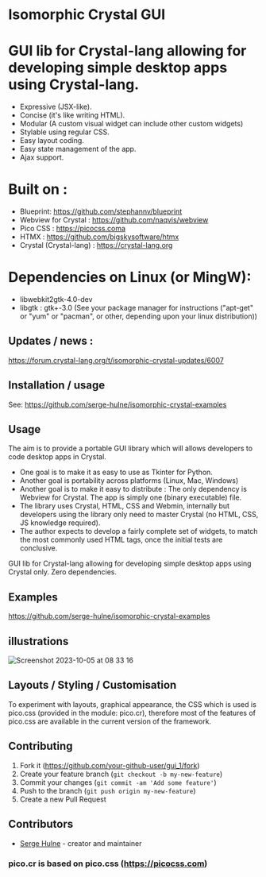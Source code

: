 # Isomorphic Crystal GUI

# GUI lib for Crystal-lang allowing for developing simple desktop apps using Crystal-lang.

- Expressive (JSX-like).
- Concise (it's like writing HTML).
- Modular (A custom visual widget can include other custom widgets)
- Stylable using regular CSS.
- Easy layout coding.
- Easy state management of the app.
- Ajax support.

# Built on :

- Blueprint: https://github.com/stephannv/blueprint
- Webview for Crystal : https://github.com/naqvis/webview
- Pico CSS : https://picocss.coma
- HTMX : https://github.com/bigskysoftware/htmx
- Crystal (Crystal-lang) : https://crystal-lang.org

# Dependencies on Linux (or MingW): 
- libwebkit2gtk-4.0-dev
- libgtk : gtk+-3.0
(See your package manager for instructions ("apt-get" or "yum" or "pacman", or other, depending upon your linux distribution))

## Updates / news :
https://forum.crystal-lang.org/t/isomorphic-crystal-updates/6007

## Installation / usage

See: https://github.com/serge-hulne/isomorphic-crystal-examples

## Usage
The aim is to provide a portable GUI library which will allows developers to code desktop apps in Crystal.

- One goal is to make it as easy to use as Tkinter for Python.
- Another goal is portability across platforms (Linux, Mac, Windows)
- Another goal is to make it easy to distribute : The only dependency is Webview for Crystal. The app is simply one (binary executable) file.
- The library uses Crystal, HTML, CSS and Webmin, internally but developers using the library only need to master Crystal (no HTML, CSS, JS knowledge required).
- The author expects to develop a fairly complete set of widgets, to match the most commonly used HTML tags, once the initial tests are conclusive. 
  
GUI lib for Crystal-lang allowing for developing simple desktop apps using Crystal only. Zero dependencies.

## Examples 

https://github.com/serge-hulne/isomorphic-crystal-examples

## illustrations 
![Screenshot 2023-10-05 at 08 33 16](https://github.com/serge-hulne/isomorphic-crystal-lib/assets/303502/50741bca-29e5-431f-9415-94fe205dc4c0)

## Layouts / Styling / Customisation
To experiment with layouts, graphical appearance, the CSS which is used is pico.css (provided in the module: pico.cr), therefore most of the features of pico.css are available in the current version of the framework.


## Contributing

1. Fork it (<https://github.com/your-github-user/gui_1/fork>)
2. Create your feature branch (`git checkout -b my-new-feature`)
3. Commit your changes (`git commit -am 'Add some feature'`)
4. Push to the branch (`git push origin my-new-feature`)
5. Create a new Pull Request

## Contributors

- [Serge Hulne](https://github.com/serge-hulne) - creator and maintainer

### pico.cr is based on pico.css (https://picocss.com)

